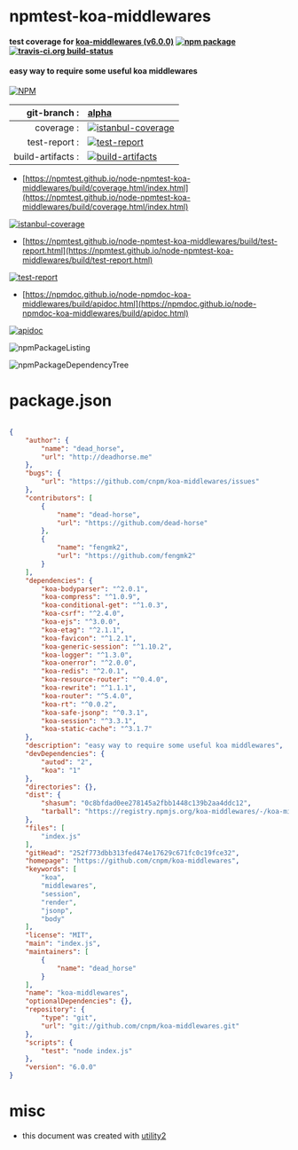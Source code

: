 # npmtest-koa-middlewares

#### test coverage for  [koa-middlewares (v6.0.0)](https://github.com/cnpm/koa-middlewares)  [![npm package](https://img.shields.io/npm/v/npmtest-koa-middlewares.svg?style=flat-square)](https://www.npmjs.org/package/npmtest-koa-middlewares) [![travis-ci.org build-status](https://api.travis-ci.org/npmtest/node-npmtest-koa-middlewares.svg)](https://travis-ci.org/npmtest/node-npmtest-koa-middlewares)

#### easy way to require some useful koa middlewares

[![NPM](https://nodei.co/npm/koa-middlewares.png?downloads=true&downloadRank=true&stars=true)](https://www.npmjs.com/package/koa-middlewares)

| git-branch : | [alpha](https://github.com/npmtest/node-npmtest-koa-middlewares/tree/alpha)|
|--:|:--|
| coverage : | [![istanbul-coverage](https://npmtest.github.io/node-npmtest-koa-middlewares/build/coverage.badge.svg)](https://npmtest.github.io/node-npmtest-koa-middlewares/build/coverage.html/index.html)|
| test-report : | [![test-report](https://npmtest.github.io/node-npmtest-koa-middlewares/build/test-report.badge.svg)](https://npmtest.github.io/node-npmtest-koa-middlewares/build/test-report.html)|
| build-artifacts : | [![build-artifacts](https://npmtest.github.io/node-npmtest-koa-middlewares/glyphicons_144_folder_open.png)](https://github.com/npmtest/node-npmtest-koa-middlewares/tree/gh-pages/build)|

- [https://npmtest.github.io/node-npmtest-koa-middlewares/build/coverage.html/index.html](https://npmtest.github.io/node-npmtest-koa-middlewares/build/coverage.html/index.html)

[![istanbul-coverage](https://npmtest.github.io/node-npmtest-koa-middlewares/build/screenCapture.buildCi.browser.%252Ftmp%252Fbuild%252Fcoverage.lib.html.png)](https://npmtest.github.io/node-npmtest-koa-middlewares/build/coverage.html/index.html)

- [https://npmtest.github.io/node-npmtest-koa-middlewares/build/test-report.html](https://npmtest.github.io/node-npmtest-koa-middlewares/build/test-report.html)

[![test-report](https://npmtest.github.io/node-npmtest-koa-middlewares/build/screenCapture.buildCi.browser.%252Ftmp%252Fbuild%252Ftest-report.html.png)](https://npmtest.github.io/node-npmtest-koa-middlewares/build/test-report.html)

- [https://npmdoc.github.io/node-npmdoc-koa-middlewares/build/apidoc.html](https://npmdoc.github.io/node-npmdoc-koa-middlewares/build/apidoc.html)

[![apidoc](https://npmdoc.github.io/node-npmdoc-koa-middlewares/build/screenCapture.buildCi.browser.%252Ftmp%252Fbuild%252Fapidoc.html.png)](https://npmdoc.github.io/node-npmdoc-koa-middlewares/build/apidoc.html)

![npmPackageListing](https://npmtest.github.io/node-npmtest-koa-middlewares/build/screenCapture.npmPackageListing.svg)

![npmPackageDependencyTree](https://npmtest.github.io/node-npmtest-koa-middlewares/build/screenCapture.npmPackageDependencyTree.svg)



# package.json

```json

{
    "author": {
        "name": "dead_horse",
        "url": "http://deadhorse.me"
    },
    "bugs": {
        "url": "https://github.com/cnpm/koa-middlewares/issues"
    },
    "contributors": [
        {
            "name": "dead-horse",
            "url": "https://github.com/dead-horse"
        },
        {
            "name": "fengmk2",
            "url": "https://github.com/fengmk2"
        }
    ],
    "dependencies": {
        "koa-bodyparser": "^2.0.1",
        "koa-compress": "^1.0.9",
        "koa-conditional-get": "^1.0.3",
        "koa-csrf": "^2.4.0",
        "koa-ejs": "^3.0.0",
        "koa-etag": "^2.1.1",
        "koa-favicon": "^1.2.1",
        "koa-generic-session": "^1.10.2",
        "koa-logger": "^1.3.0",
        "koa-onerror": "^2.0.0",
        "koa-redis": "^2.0.1",
        "koa-resource-router": "^0.4.0",
        "koa-rewrite": "^1.1.1",
        "koa-router": "^5.4.0",
        "koa-rt": "^0.0.2",
        "koa-safe-jsonp": "^0.3.1",
        "koa-session": "^3.3.1",
        "koa-static-cache": "^3.1.7"
    },
    "description": "easy way to require some useful koa middlewares",
    "devDependencies": {
        "autod": "2",
        "koa": "1"
    },
    "directories": {},
    "dist": {
        "shasum": "0c8bfdad0ee278145a2fbb1448c139b2aa4ddc12",
        "tarball": "https://registry.npmjs.org/koa-middlewares/-/koa-middlewares-6.0.0.tgz"
    },
    "files": [
        "index.js"
    ],
    "gitHead": "252f773dbb313fed474e17629c671fc0c19fce32",
    "homepage": "https://github.com/cnpm/koa-middlewares",
    "keywords": [
        "koa",
        "middlewares",
        "session",
        "render",
        "jsonp",
        "body"
    ],
    "license": "MIT",
    "main": "index.js",
    "maintainers": [
        {
            "name": "dead_horse"
        }
    ],
    "name": "koa-middlewares",
    "optionalDependencies": {},
    "repository": {
        "type": "git",
        "url": "git://github.com/cnpm/koa-middlewares.git"
    },
    "scripts": {
        "test": "node index.js"
    },
    "version": "6.0.0"
}
```



# misc
- this document was created with [utility2](https://github.com/kaizhu256/node-utility2)
